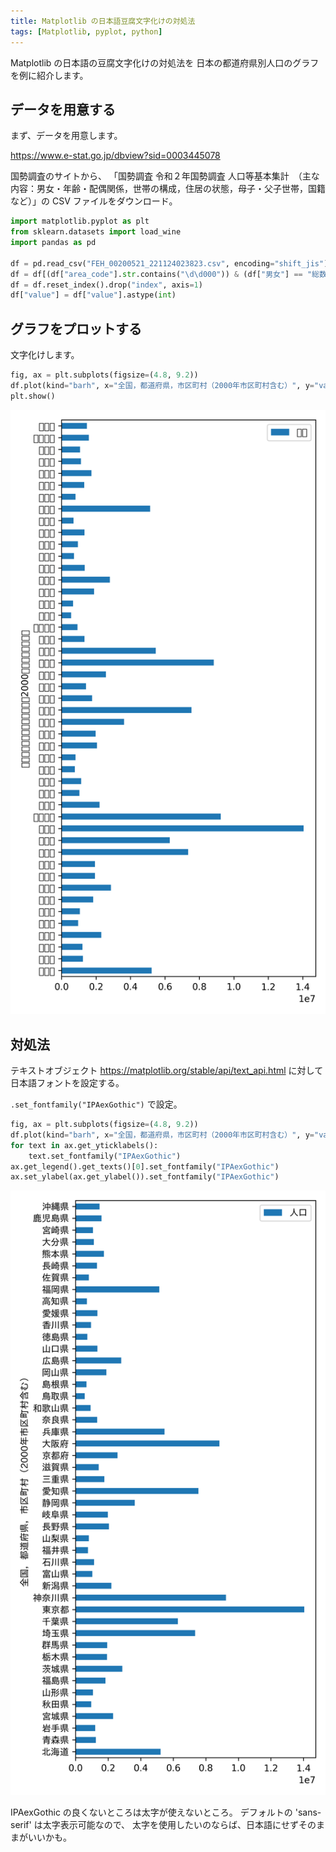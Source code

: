 ```yaml
---
title: Matplotlib の日本語豆腐文字化けの対処法
tags: [Matplotlib, pyplot, python]
---
```


Matplotlib の日本語の豆腐文字化けの対処法を
日本の都道府県別人口のグラフを例に紹介します。

## データを用意する
まず、データを用意します。

https://www.e-stat.go.jp/dbview?sid=0003445078

国勢調査のサイトから、
「国勢調査 令和２年国勢調査 人口等基本集計　（主な内容：男女・年齢・配偶関係，世帯の構成，住居の状態，母子・父子世帯，国籍など）」の CSV ファイルをダウンロード。

```python
import matplotlib.pyplot as plt
from sklearn.datasets import load_wine
import pandas as pd

df = pd.read_csv("FEH_00200521_221124023823.csv", encoding="shift_jis")
df = df[(df["area_code"].str.contains("\d\d000")) & (df["男女"] == "総数")].iloc[1:, :]
df = df.reset_index().drop("index", axis=1)
df["value"] = df["value"].astype(int)
```

## グラフをプロットする
文字化けします。

```python
fig, ax = plt.subplots(figsize=(4.8, 9.2))
df.plot(kind="barh", x="全国，都道府県，市区町村（2000年市区町村含む）", y="value", label="人口", ax=ax)
plt.show()
```

![](日本語豆腐.png)

## 対処法
テキストオブジェクト https://matplotlib.org/stable/api/text_api.html 
に対して日本語フォントを設定する。

`.set_fontfamily("IPAexGothic")` で設定。

```python
fig, ax = plt.subplots(figsize=(4.8, 9.2))
df.plot(kind="barh", x="全国，都道府県，市区町村（2000年市区町村含む）", y="value", label="人口", ax=ax)
for text in ax.get_yticklabels():
    text.set_fontfamily("IPAexGothic")
ax.get_legend().get_texts()[0].set_fontfamily("IPAexGothic")
ax.set_ylabel(ax.get_ylabel()).set_fontfamily("IPAexGothic")
```

![](日本語.png)

IPAexGothic の良くないところは太字が使えないところ。
デフォルトの 'sans-serif' は太字表示可能なので、
太字を使用したいのならば、日本語にせずそのままがいいかも。